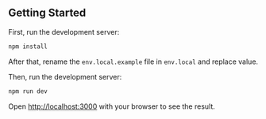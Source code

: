 ## Getting Started

First, run the development server:

```bash
npm install
```

After that, rename the `env.local.example` file in `env.local` and replace value. 

Then, run the development server:

```bash
npm run dev
```

Open [http://localhost:3000](http://localhost:3000) with your browser to see the result.
